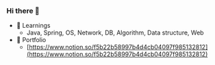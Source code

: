 ### Hi there 👋
- 🌱 Learnings
  - Java, Spring, OS, Network, DB, Algorithm, Data structure, Web  
- 🤔 Portfolio
  - [https://www.notion.so/f5b22b58997b4d4cb04097f985132812](https://www.notion.so/f5b22b58997b4d4cb04097f985132812)
<!--
**KIM-KYOUNG-OH/KIM-KYOUNG-OH** is a ✨ _special_ ✨ repository because its `README.md` (this file) appears on your GitHub profile.

Here are some ideas to get you started:

- 🔭 I’m currently working on ...
- 🌱 I’m currently learning ...
- 👯 I’m looking to collaborate on ...
- 🤔 I’m looking for help with ...
- 💬 Ask me about ...
- 📫 How to reach me: ...
- 😄 Pronouns: ...
- ⚡ Fun fact: ...
-->
